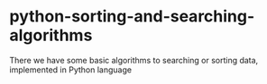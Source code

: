 # python-sorting-and-searching-algorithms
There we have some basic algorithms to searching or sorting data, implemented in Python language
